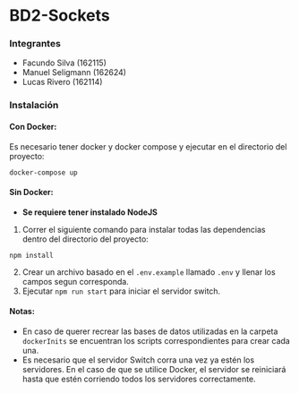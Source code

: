 # BD2-Sockets
### Integrantes
* Facundo Silva (162115)
* Manuel Seligmann (162624)
* Lucas Rivero (162114)

### Instalación

#### Con Docker:
Es necesario tener docker y docker compose y ejecutar en el directorio del proyecto:
```
docker-compose up
```
#### Sin Docker:
* **Se requiere tener instalado NodeJS**

1. Correr el siguiente comando para instalar todas las dependencias dentro del directorio del proyecto:
```
npm install
```
2. Crear un archivo basado en el `.env.example` llamado `.env` y llenar los campos segun corresponda.
3. Ejecutar `npm run start` para iniciar el servidor switch.

#### Notas:
* En caso de querer recrear las bases de datos utilizadas en la carpeta `dockerInits` se encuentran los scripts correspondientes para crear cada una.
* Es necesario que el servidor Switch corra una vez ya estén los servidores. En el caso de que se utilice Docker, el servidor se reiniciará hasta que estén corriendo todos los servidores correctamente.